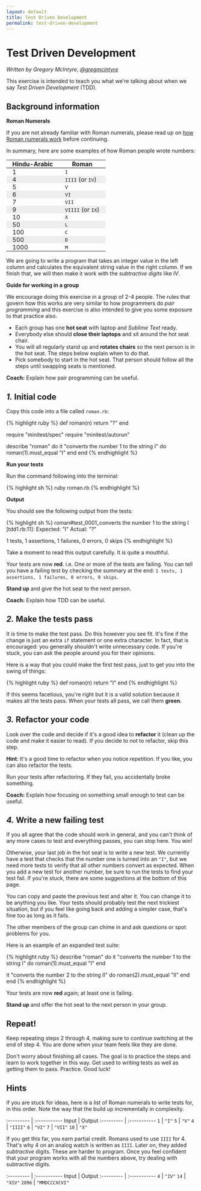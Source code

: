 ```yaml
---
layout: default
title: Test Driven Development
permalink: test-driven-development
---
```


# Test Driven Development

*Written by Gregory McIntyre, [@gregmcintyre](https://twitter.com/gregmcintyre)*

This exercise is intended to teach you what we're talking about when we say
*Test Driven Development* (TDD).

## Background information

**Roman Numerals**

If you are not already familiar with Roman numerals, please read up
on [how Roman numerals work][Roman numerals] before continuing.

In summary, here are some examples of how Roman people wrote numbers:

<style>
.roman-table th,
.roman-table td { padding: 0 1rem; }
.roman-table thead tr { border-bottom: 1px solid black; }
.roman-table tr:nth-child(even) td { background-color: #eee; }
</style>

<table class="roman-table">
  <thead>
    <tr>
      <th>Hindu-Arabic</th>
      <th>Roman</th>
    </tr>
  </thead>
  <tbody>
    <tr>
      <td>1</td>
      <td><tt>I</tt></td>
    </tr>
    <tr>
      <td>4</td>
      <td><tt>IIII</tt> (or <tt>IV</tt>)</td>
    </tr>
    <tr>
      <td>5</td>
      <td><tt>V</tt></td>
    </tr>
    <tr>
      <td>6</td>
      <td><tt>VI</tt></td>
    </tr>
    <tr>
      <td>7</td>
      <td><tt>VII</tt></td>
    </tr>
    <tr>
      <td>9</td>
      <td><tt>VIIII</tt> (or <tt>IX</tt>)</td>
    </tr>
    <tr>
      <td>10</td>
      <td><tt>X</tt></td>
    </tr>
    <tr>
      <td>50</td>
      <td><tt>L</tt></td>
    </tr>
    <tr>
      <td>100</td>
      <td><tt>C</tt></td>
    </tr>
    <tr>
      <td>500</td>
      <td><tt>D</tt></td>
    </tr>
    <tr>
      <td>1000</td>
      <td><tt>M</tt></td>
    </tr>
  </tbody>
</table>

We are going to write a program that takes an integer value in the left column
and calculates the equivalent string value in the right column. If we finish
that, we will then make it work with the *subtractive digits* like *IV*.

**Guide for working in a group**

We encourage doing this exercise in a group of 2-4 people. The rules that
govern how this works are very similar to how programmers do *pair programming*
and this exercise is also intended to give you some exposure to that practice
also.

- Each group has one **hot seat** with laptop and *Sublime Text* ready.
- Everybody else should **close their laptops** and sit around the hot seat chair.
- You will all regularly stand up and **rotates chairs** so the next person is
  in the hot seat. The steps below explain when to do that.
- Pick somebody to start in the hot seat. That person should follow all the
  steps until swapping seats is mentioned.

**Coach:** Explain how pair programming can be useful.

## *1.* Initial code

Copy this code into a file called `roman.rb`:

{% highlight ruby %}
def roman(n)
  return "?"
end

require "minitest/spec"
require "minitest/autorun"

describe "roman" do
  it "converts the number 1 to the string I" do
    roman(1).must_equal "I"
  end
end
{% endhighlight %}

**Run your tests**

Run the command following into the terminal:

{% highlight sh %}
ruby roman.rb
{% endhighlight %}

**Output**

You should see the following output from the tests:

{% highlight sh %}
roman#test_0001_converts the number 1 to the string I [tdd1.rb:11]:
Expected: "I"
  Actual: "?"

1 tests, 1 assertions, 1 failures, 0 errors, 0 skips
{% endhighlight %}

Take a moment to read this output carefully. It is quite a mouthful.

Your tests are now **red**. i.e. One or more of the tests are failing. You can
tell you have a failing test by checking the summary at the end: `1 tests, 1
assertions, 1 failures, 0 errors, 0 skips`.

**Stand up** and give the hot seat to the next person.

**Coach:** Explain how TDD can be useful.

## *2.* Make the tests pass

It is time to make the test pass. Do this however you see fit. It's fine if the
change is just an extra `if` statement or one extra character. In fact, that is
encouraged: you generally shouldn't write unnecessary code. If you're stuck,
you can ask the people around you for their opinions.

Here is a way that you could make the first test pass, just to get you into the
swing of things:

{% highlight ruby %}
def roman(n)
  return "I"
end
{% endhighlight %}

If this seems facetious, you're right but it is a valid solution because it
makes all the tests pass. When your tests all pass, we call them **green**.

## *3.* Refactor your code

Look over the code and decide if it's a good idea to **refactor** it (clean up
the code and make it easier to read). If you decide to not to refactor, skip
this step.

**Hint**: It's a good time to refactor when you notice *repetition*. If you
like, you can also refactor the tests.

Run your tests after refactoring. If they fail, you accidentally broke
something.

**Coach:** Explain how focusing on something small enough to test can be useful.

## *4.* Write a new failing test

If you all agree that the code should work in general, and you can't think of
any more cases to test and everything passes, you can stop here. You win!

Otherwise, your last job in the hot seat is to write a new test. We currently have a test that checks that the number one is turned into an `"I"`, but we need more tests to verify that all other numbers convert as expected. When you add a new test for another number, be sure to run the tests to find your test fail. If you're stuck, there are some suggestions at the bottom of this page.

You can copy and paste the previous test and alter it. You can change it to be
anything you like. Your tests should probably test the next trickiest
situation, but if you feel like going back and adding a simpler case, that's
fine too as long as it fails.

The other members of the group can chime in and ask questions or spot problems
for you.

Here is an example of an expanded test suite:

{% highlight ruby %}
describe "roman" do
  it "converts the number 1 to the string I" do
    roman(1).must_equal "I"
  end

  it "converts the number 2 to the string II" do
    roman(2).must_equal "II"
  end
end
{% endhighlight %}

Your tests are now **red** again; at least one is failing.

**Stand up** and offer the hot seat to the next person in your group.

## Repeat!

Keep repeating steps 2 through 4, making sure to continue switching at the end
of step 4. You are done when your team feels like they are done.

Don't worry about finishing all cases. The goal is to practice the steps and
learn to work together in this way. Get used to writing tests as well as
getting them to pass. Practice. Good luck!

## Hints

If you are stuck for ideas, here is a list of Roman numerals to write tests
for, in this order. Note the way that the build up incrementally in complexity.

:--------- | :-----------
Input      | Output
:--------- | :-----------
 `1`       | `"I"`
 `5`       | `"V"`
 `4`       | `"IIII"`
 `6`       | `"VI"`
 `7`       | `"VII"`
 `10`      | `"X"`

If you get this far, you earn partial credit. Romans used to use `IIII` for 4.
That's why 4 on an analog watch is written as `IIII`. Later on, they added
*subtractive* digits. These are harder to program. Once you feel confident that
your program works with all the numbers above, try dealing with subtractive
digits.

:--------- | :-----------
Input      | Output
:--------- | :-----------
`4`        | `"IV"`
`14`       | `"XIV"`
`2896`     | `"MMDCCCXCVI"`

[Roman numerals]: http://www.onlineconversion.com/roman_numerals_advanced.htm
